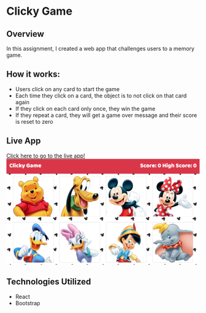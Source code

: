 # Clicky Game

## Overview

In this assignment, I created a web app that challenges users to a memory game.  

## How it works:
- Users click on any card to start the game
- Each time they click on a card, the object is to not click on that card again
- If they click on each card only once, they win the game
- If they repeat a card, they will get a game over message and their score is reset to zero


## Live App
[Click here to go to the live app!](https://jenerationx.github.io/clickygame/)
![Screenshot of Clicky Game](https://github.com/jenerationx/clickygame/blob/master/src/images/screenshot.png)

## Technologies Utilized
- React
- Bootstrap